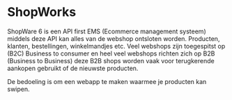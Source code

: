 # ShopWorks
ShopWare 6 is een API first EMS (Ecommerce management systeem) middels deze API kan alles van de webshop ontsloten worden. Producten, klanten, bestellingen, winkelmandjes etc. Veel webshops zijn toegespitst op (B2C) Business to consumer en heel veel webshops richten zich op B2B (Business to Business) deze B2B shops worden vaak voor terugkerende aankopen gebruikt of de nieuwste producten. 

De bedoeling is om een webapp te maken waarmee je producten kan swipen.